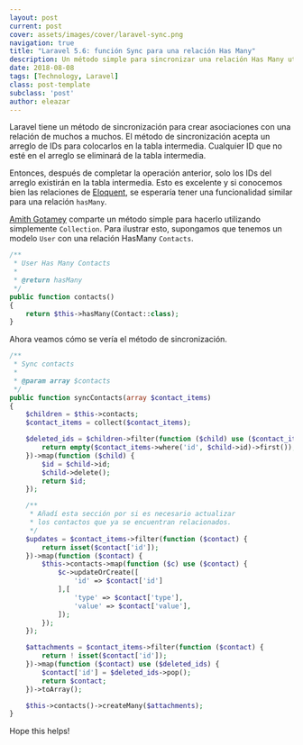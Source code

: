 ```yaml
---
layout: post
current: post
cover: assets/images/cover/laravel-sync.png
navigation: true
title: "Laravel 5.6: función Sync para una relación Has Many"
description: Un método simple para sincronizar una relación Has Many utilizando Collections en Laravel.
date: 2018-08-08
tags: [Technology, Laravel]
class: post-template
subclass: 'post'
author: eleazar
---
```


Laravel tiene un método de sincronización para crear asociaciones con una relación de muchos a muchos. El método de sincronización acepta un arreglo de IDs para colocarlos en la tabla intermedia. Cualquier ID que no esté en el arreglo se eliminará de la tabla intermedia.

Entonces, después de completar la operación anterior, solo los IDs del arreglo existirán en la tabla intermedia. Esto es excelente y si conocemos bien las relaciones de [Eloquent](https://laravel.com/docs/5.6/eloquent-relationships), se esperaría tener una funcionalidad similar para una relación `hasMany`.

[Amith Gotamey](https://medium.com/@amithgotamey/laravel-5-2-sync-method-for-has-many-relationship-3e279d6dd07d) comparte un método simple para hacerlo utilizando simplemente `Collection`. Para ilustrar esto, supongamos que tenemos un modelo `User` con una relación HasMany `Contacts`.

```php
/**
 * User Has Many Contacts
 *
 * @return hasMany
 */
public function contacts()
{
    return $this->hasMany(Contact::class);
}
```

Ahora veamos cómo se vería el método de sincronización.


```php
/**
 * Sync contacts
 *
 * @param array $contacts
 */
public function syncContacts(array $contact_items)
{
    $children = $this->contacts;
    $contact_items = collect($contact_items);

    $deleted_ids = $children->filter(function ($child) use ($contact_items) {
        return empty($contact_items->where('id', $child->id)->first());
    })->map(function ($child) {
        $id = $child->id;
        $child->delete();
        return $id;
    });

    /**
     * Añadí esta sección por si es necesario actualizar
     * los contactos que ya se encuentran relacionados.
     */
    $updates = $contact_items->filter(function ($contact) {
        return isset($contact['id']);
    })->map(function ($contact) {
        $this->contacts->map(function ($c) use ($contact) {
            $c->updateOrCreate([
                'id' => $contact['id']
            ],[
                'type' => $contact['type'],
                'value' => $contact['value'],
            ]);
        });
    });

    $attachments = $contact_items->filter(function ($contact) {
        return ! isset($contact['id']);
    })->map(function ($contact) use ($deleted_ids) {
        $contact['id'] = $deleted_ids->pop();
        return $contact;
    })->toArray();

    $this->contacts()->createMany($attachments);
}
```

Hope this helps!

